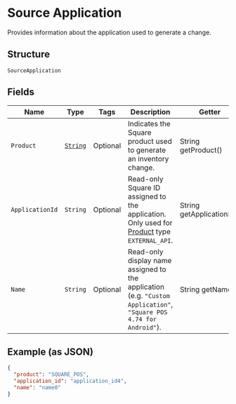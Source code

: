 
# Source Application

Provides information about the application used to generate a change.

## Structure

`SourceApplication`

## Fields

| Name | Type | Tags | Description | Getter |
|  --- | --- | --- | --- | --- |
| `Product` | [`String`](/doc/models/product.md) | Optional | Indicates the Square product used to generate an inventory change. | String getProduct() |
| `ApplicationId` | `String` | Optional | Read-only Square ID assigned to the application. Only used for<br>[Product](/doc/models/product.md) type `EXTERNAL_API`. | String getApplicationId() |
| `Name` | `String` | Optional | Read-only display name assigned to the application<br>(e.g. `"Custom Application"`, `"Square POS 4.74 for Android"`). | String getName() |

## Example (as JSON)

```json
{
  "product": "SQUARE_POS",
  "application_id": "application_id4",
  "name": "name0"
}
```


